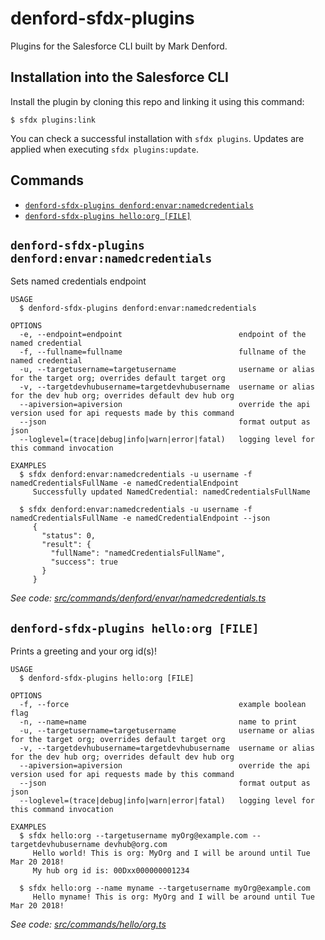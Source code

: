 # denford-sfdx-plugins

Plugins for the Salesforce CLI built by Mark Denford.

## Installation into the Salesforce CLI

Install the plugin by cloning this repo and linking it using this command:

```sh-session
$ sfdx plugins:link
```

You can check a successful installation with `sfdx plugins`. Updates are applied when executing `sfdx plugins:update`.

<!-- install -->

## Commands

<!-- commands -->
* [`denford-sfdx-plugins denford:envar:namedcredentials`](#denford-sfdx-plugins-denfordenvarnamedcredentials)
* [`denford-sfdx-plugins hello:org [FILE]`](#denford-sfdx-plugins-helloorg-file)

## `denford-sfdx-plugins denford:envar:namedcredentials`

Sets named credentials endpoint

```
USAGE
  $ denford-sfdx-plugins denford:envar:namedcredentials

OPTIONS
  -e, --endpoint=endpoint                          endpoint of the named credential
  -f, --fullname=fullname                          fullname of the named credential
  -u, --targetusername=targetusername              username or alias for the target org; overrides default target org
  -v, --targetdevhubusername=targetdevhubusername  username or alias for the dev hub org; overrides default dev hub org
  --apiversion=apiversion                          override the api version used for api requests made by this command
  --json                                           format output as json
  --loglevel=(trace|debug|info|warn|error|fatal)   logging level for this command invocation

EXAMPLES
  $ sfdx denford:envar:namedcredentials -u username -f namedCredentialsFullName -e namedCredentialEndpoint
     Successfully updated NamedCredential: namedCredentialsFullName
  
  $ sfdx denford:envar:namedcredentials -u username -f namedCredentialsFullName -e namedCredentialEndpoint --json
     {
       "status": 0,
       "result": {
         "fullName": "namedCredentialsFullName",
         "success": true
       }
     }
```

_See code: [src/commands/denford/envar/namedcredentials.ts](https://github.com/denford/denford-sfdx-plugins/blob/v0.0.1/src/commands/denford/envar/namedcredentials.ts)_

## `denford-sfdx-plugins hello:org [FILE]`

Prints a greeting and your org id(s)!

```
USAGE
  $ denford-sfdx-plugins hello:org [FILE]

OPTIONS
  -f, --force                                      example boolean flag
  -n, --name=name                                  name to print
  -u, --targetusername=targetusername              username or alias for the target org; overrides default target org
  -v, --targetdevhubusername=targetdevhubusername  username or alias for the dev hub org; overrides default dev hub org
  --apiversion=apiversion                          override the api version used for api requests made by this command
  --json                                           format output as json
  --loglevel=(trace|debug|info|warn|error|fatal)   logging level for this command invocation

EXAMPLES
  $ sfdx hello:org --targetusername myOrg@example.com --targetdevhubusername devhub@org.com
     Hello world! This is org: MyOrg and I will be around until Tue Mar 20 2018!
     My hub org id is: 00Dxx000000001234
  
  $ sfdx hello:org --name myname --targetusername myOrg@example.com
     Hello myname! This is org: MyOrg and I will be around until Tue Mar 20 2018!
```

_See code: [src/commands/hello/org.ts](https://github.com/denford/denford-sfdx-plugins/blob/v0.0.1/src/commands/hello/org.ts)_
<!-- commandsstop -->

